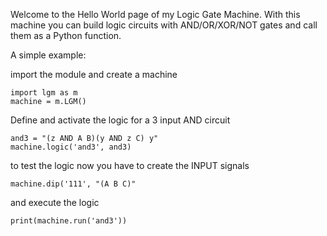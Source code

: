 Welcome to the Hello World page of my Logic Gate Machine.
With this machine you can build logic circuits with AND/OR/XOR/NOT gates and call them as a Python function.

A simple example:

import the module and create a machine

    import lgm as m
    machine = m.LGM()

Define and activate the logic for a 3 input AND circuit

    and3 = "(z AND A B)(y AND z C) y"
    machine.logic('and3', and3)

to test the logic now you have to create the INPUT signals

    machine.dip('111', "(A B C)"

and execute the logic

    print(machine.run('and3'))